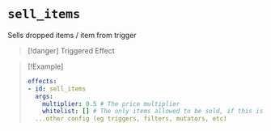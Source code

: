 # `sell_items`

Sells dropped items / item from trigger

> [!danger] Triggered Effect

> [!Example]
> ```yaml
> effects:
> - id: sell_items
>   args:
>     multiplier: 0.5 # The price multiplier
>     whitelist: [] # The only items allowed to be sold, if this is not present all items can be sold
>   ...other config (eg triggers, filters, mutators, etc)
> ```
